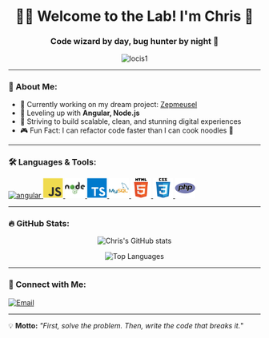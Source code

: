 <h1 align="center">👨‍💻 Welcome to the Lab! I'm Chris 🚀</h1>
<h3 align="center">Code wizard by day, bug hunter by night 🌌</h3>

<p align="center">
  <img src="https://komarev.com/ghpvc/?username=locis1&label=Profile%20views&color=brightgreen&style=flat" alt="locis1" />
</p>

---

### 🚀 About Me:
- 🔭 Currently working on my dream project: [Zepmeusel](https://zepmeusel.locis-media.de)  
- 🌱 Leveling up with **Angular, Node.js**  
- 🎯 Striving to build scalable, clean, and stunning digital experiences  
- 🎮 Fun Fact: I can refactor code faster than I can cook noodles 🍜  

---

### 🛠️ Languages & Tools:
<p align="left">
  <a href="https://angular.io" target="_blank" rel="noreferrer">
    <img src="https://angular.io/assets/images/logos/angular/angular.svg" alt="angular" width="40" height="40"/>
  </a>
  <a href="https://developer.mozilla.org/en-US/docs/Web/JavaScript" target="_blank" rel="noreferrer">
    <img src="https://raw.githubusercontent.com/devicons/devicon/master/icons/javascript/javascript-original.svg" alt="javascript" width="40" height="40"/>
  </a>
  <a href="https://nodejs.org" target="_blank" rel="noreferrer">
    <img src="https://raw.githubusercontent.com/devicons/devicon/master/icons/nodejs/nodejs-original-wordmark.svg" alt="nodejs" width="40" height="40"/>
  </a>
  <a href="https://www.typescriptlang.org/" target="_blank" rel="noreferrer">
    <img src="https://raw.githubusercontent.com/devicons/devicon/master/icons/typescript/typescript-original.svg" alt="typescript" width="40" height="40"/>
  </a>
  <a href="https://www.mysql.com/" target="_blank" rel="noreferrer">
    <img src="https://raw.githubusercontent.com/devicons/devicon/master/icons/mysql/mysql-original-wordmark.svg" alt="mysql" width="40" height="40"/>
  </a>
  <a href="https://www.w3schools.com/html/" target="_blank" rel="noreferrer">
    <img src="https://raw.githubusercontent.com/devicons/devicon/master/icons/html5/html5-original-wordmark.svg" alt="html5" width="40" height="40"/>
  </a>
  <a href="https://www.w3schools.com/css/" target="_blank" rel="noreferrer">
    <img src="https://raw.githubusercontent.com/devicons/devicon/master/icons/css3/css3-original-wordmark.svg" alt="css3" width="40" height="40"/>
  </a>
  <a href="https://www.php.net" target="_blank" rel="noreferrer">
    <img src="https://raw.githubusercontent.com/devicons/devicon/master/icons/php/php-original.svg" alt="php" width="40" height="40"/>
  </a>
</p>

---

### 🔥 GitHub Stats:
<p align="center">
  <img src="https://github-readme-stats.vercel.app/api?username=locis1&show_icons=true&theme=radical" alt="Chris's GitHub stats" />
</p>

<p align="center">
  <img src="https://github-readme-stats.vercel.app/api/top-langs/?username=locis1&layout=compact&theme=radical" alt="Top Languages" />
</p>

---

### 🤝 Connect with Me:
<p align="left">
  <a href="mailto:kontakt@locis-media.de" target="blank">
    <img align="center" src="https://cdn.jsdelivr.net/npm/simple-icons@3.0.1/icons/gmail.svg" alt="Email" height="30" width="40" />
  </a>
</p>

---

💡 **Motto:** *"First, solve the problem. Then, write the code that breaks it.*"  
